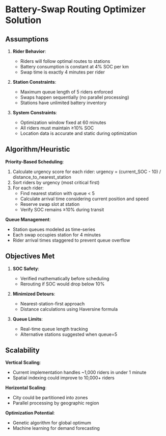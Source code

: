 
# Battery-Swap Routing Optimizer Solution

## Assumptions
1. **Rider Behavior**:
   - Riders will follow optimal routes to stations
   - Battery consumption is constant at 4% SOC per km
   - Swap time is exactly 4 minutes per rider

2. **Station Constraints**:
   - Maximum queue length of 5 riders enforced
   - Swaps happen sequentially (no parallel processing)
   - Stations have unlimited battery inventory

3. **System Constraints**:
   - Optimization window fixed at 60 minutes
   - All riders must maintain ≥10% SOC
   - Location data is accurate and static during optimization

## Algorithm/Heuristic
**Priority-Based Scheduling**:
1. Calculate urgency score for each rider:
   urgency = (current_SOC - 10) / distance_to_nearest_station
2. Sort riders by urgency (most critical first)
3. For each rider:
   - Find nearest station with queue < 5
   - Calculate arrival time considering current position and speed
   - Reserve swap slot at station
   - Verify SOC remains ≥10% during transit

**Queue Management**:
- Station queues modeled as time-series
- Each swap occupies station for 4 minutes
- Rider arrival times staggered to prevent queue overflow

## Objectives Met
1. **SOC Safety**:
   - Verified mathematically before scheduling
   - Rerouting if SOC would drop below 10%

2. **Minimized Detours**:
   - Nearest-station-first approach
   - Distance calculations using Haversine formula

3. **Queue Limits**:
   - Real-time queue length tracking
   - Alternative stations suggested when queue=5

## Scalability
**Vertical Scaling**:
- Current implementation handles ~1,000 riders in under 1 minute
- Spatial indexing could improve to 10,000+ riders

**Horizontal Scaling**:
- City could be partitioned into zones
- Parallel processing by geographic region

**Optimization Potential**:
- Genetic algorithm for global optimum
- Machine learning for demand forecasting
